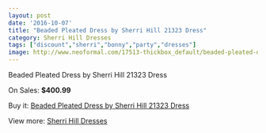 ```yaml
---
layout: post
date: '2016-10-07'
title: "Beaded Pleated Dress by Sherri Hill 21323 Dress"
category: Sherri Hill Dresses
tags: ["discount","sherri","bonny","party","dresses"]
image: http://www.neoformal.com/17513-thickbox_default/beaded-pleated-dress-by-sherri-hill-21323-dress.jpg
---
```

Beaded Pleated Dress by Sherri Hill 21323 Dress

On Sales: **$400.99**
<a href="https://www.neoformal.com/en/sherri-hill-dresses-2014/5722-beaded-pleated-dress-by-sherri-hill-21323-dress.html"><amp-img layout="responsive" width="600" height="600" src="//www.neoformal.com/17513-thickbox_default/beaded-pleated-dress-by-sherri-hill-21323-dress.jpg" alt="Beaded Pleated Dress by Sherri Hill 21323 Dress 0" /></a>
<a href="https://www.neoformal.com/en/sherri-hill-dresses-2014/5722-beaded-pleated-dress-by-sherri-hill-21323-dress.html"><amp-img layout="responsive" width="600" height="600" src="//www.neoformal.com/17514-thickbox_default/beaded-pleated-dress-by-sherri-hill-21323-dress.jpg" alt="Beaded Pleated Dress by Sherri Hill 21323 Dress 1" /></a>
<a href="https://www.neoformal.com/en/sherri-hill-dresses-2014/5722-beaded-pleated-dress-by-sherri-hill-21323-dress.html"><amp-img layout="responsive" width="600" height="600" src="//www.neoformal.com/17515-thickbox_default/beaded-pleated-dress-by-sherri-hill-21323-dress.jpg" alt="Beaded Pleated Dress by Sherri Hill 21323 Dress 2" /></a>
<a href="https://www.neoformal.com/en/sherri-hill-dresses-2014/5722-beaded-pleated-dress-by-sherri-hill-21323-dress.html"><amp-img layout="responsive" width="600" height="600" src="//www.neoformal.com/17516-thickbox_default/beaded-pleated-dress-by-sherri-hill-21323-dress.jpg" alt="Beaded Pleated Dress by Sherri Hill 21323 Dress 3" /></a>
<a href="https://www.neoformal.com/en/sherri-hill-dresses-2014/5722-beaded-pleated-dress-by-sherri-hill-21323-dress.html"><amp-img layout="responsive" width="600" height="600" src="//www.neoformal.com/17517-thickbox_default/beaded-pleated-dress-by-sherri-hill-21323-dress.jpg" alt="Beaded Pleated Dress by Sherri Hill 21323 Dress 4" /></a>

Buy it: [Beaded Pleated Dress by Sherri Hill 21323 Dress](https://www.neoformal.com/en/sherri-hill-dresses-2014/5722-beaded-pleated-dress-by-sherri-hill-21323-dress.html "Beaded Pleated Dress by Sherri Hill 21323 Dress")

View more: [Sherri Hill Dresses](https://www.neoformal.com/en/73-sherri-hill-dresses-2014 "Sherri Hill Dresses")